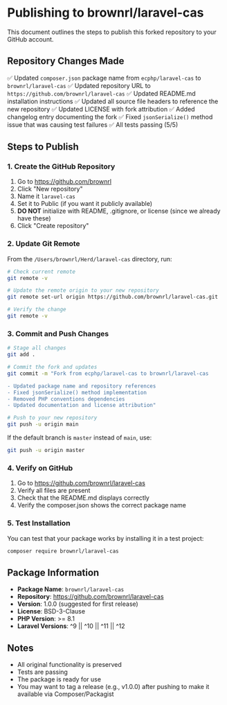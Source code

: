 # Publishing to brownrl/laravel-cas

This document outlines the steps to publish this forked repository to your GitHub account.

## Repository Changes Made

✅ Updated `composer.json` package name from `ecphp/laravel-cas` to `brownrl/laravel-cas`
✅ Updated repository URL to `https://github.com/brownrl/laravel-cas`
✅ Updated README.md installation instructions
✅ Updated all source file headers to reference the new repository
✅ Updated LICENSE with fork attribution
✅ Added changelog entry documenting the fork
✅ Fixed `jsonSerialize()` method issue that was causing test failures
✅ All tests passing (5/5)

## Steps to Publish

### 1. Create the GitHub Repository

1. Go to https://github.com/brownrl
2. Click "New repository"
3. Name it `laravel-cas`
4. Set it to Public (if you want it publicly available)
5. **DO NOT** initialize with README, .gitignore, or license (since we already have these)
6. Click "Create repository"

### 2. Update Git Remote

From the `/Users/brownrl/Herd/laravel-cas` directory, run:

```bash
# Check current remote
git remote -v

# Update the remote origin to your new repository
git remote set-url origin https://github.com/brownrl/laravel-cas.git

# Verify the change
git remote -v
```

### 3. Commit and Push Changes

```bash
# Stage all changes
git add .

# Commit the fork and updates
git commit -m "Fork from ecphp/laravel-cas to brownrl/laravel-cas

- Updated package name and repository references
- Fixed jsonSerialize() method implementation
- Removed PHP conventions dependencies
- Updated documentation and license attribution"

# Push to your new repository
git push -u origin main
```

If the default branch is `master` instead of `main`, use:
```bash
git push -u origin master
```

### 4. Verify on GitHub

1. Go to https://github.com/brownrl/laravel-cas
2. Verify all files are present
3. Check that the README.md displays correctly
4. Verify the composer.json shows the correct package name

### 5. Test Installation

You can test that your package works by installing it in a test project:

```bash
composer require brownrl/laravel-cas
```

## Package Information

- **Package Name**: `brownrl/laravel-cas`
- **Repository**: https://github.com/brownrl/laravel-cas
- **Version**: 1.0.0 (suggested for first release)
- **License**: BSD-3-Clause
- **PHP Version**: >= 8.1
- **Laravel Versions**: ^9 || ^10 || ^11 || ^12

## Notes

- All original functionality is preserved
- Tests are passing
- The package is ready for use
- You may want to tag a release (e.g., v1.0.0) after pushing to make it available via Composer/Packagist